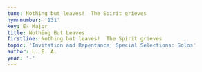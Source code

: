 ```yaml
---
tune: Nothing but leaves!  The Spirit grieves
hymnnumber: '131'
key: E♭ Major
title: Nothing But Leaves
firstline: Nothing but leaves!  The Spirit grieves
topic: 'Invitation and Repentance; Special Selections: Solos'
author: L. E. A.
year: '-'
---
```

